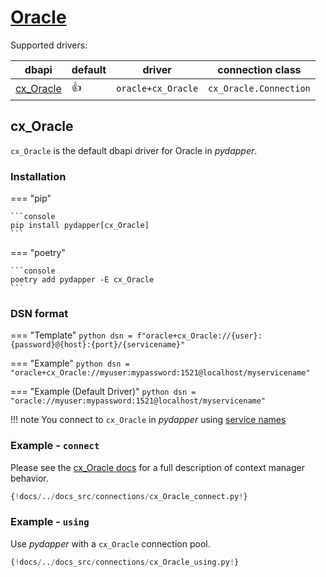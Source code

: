 # [Oracle](https://www.oracle.com/database/)
Supported drivers:

| dbapi                                                    | default    | driver             | connection class       |
|----------------------------------------------------------|------------|--------------------|------------------------|
| [cx_Oracle](https://cx-oracle.readthedocs.io/en/latest/) | :thumbsup: | `oracle+cx_Oracle` | `cx_Oracle.Connection` |

## cx_Oracle
`cx_Oracle` is the default dbapi driver for Oracle in *pydapper*.

### Installation
=== "pip"

    ```console
    pip install pydapper[cx_Oracle]
    ```

=== "poetry"

    ```console
    poetry add pydapper -E cx_Oracle
    ```

### DSN format
=== "Template"
    ```python
    dsn = f"oracle+cx_Oracle://{user}:{password}@{host}:{port}/{servicename}"
    ```

=== "Example"
    ```python
    dsn = "oracle+cx_Oracle://myuser:mypassword:1521@localhost/myservicename"
    ```

=== "Example (Default Driver)"
    ```python
    dsn = "oracle://myuser:mypassword:1521@localhost/myservicename"
    ```

!!! note
    You connect to `cx_Oracle` in *pydapper* using [service names](https://docs.oracle.com/cd/B19306_01/server.102/b14237/initparams188.htm#REFRN10194)

### Example - `connect`
Please see the 
[cx_Oracle docs](https://cx-oracle.readthedocs.io/en/latest/user_guide/connection_handling.html#closing-connections) 
for a full description of context manager behavior.

```python
{!docs/../docs_src/connections/cx_Oracle_connect.py!}
```

### Example - `using`
Use *pydapper* with a `cx_Oracle` connection pool.
```python
{!docs/../docs_src/connections/cx_Oracle_using.py!}
```


